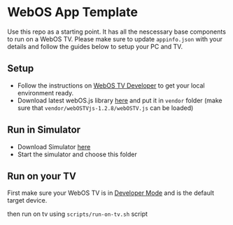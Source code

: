 # WebOS App Template
Use this repo as a starting point. It has all the nescessary base components to run on a WebOS TV. Please make sure to update `appinfo.json` with your details and follow the guides below to setup your PC and TV.

## Setup
- Follow the instructions on [WebOS TV Developer](https://webostv.developer.lge.com/develop/getting-started/build-your-first-web-app) to get your local environment ready.
- Download latest webOS.js library [here](https://webostv.developer.lge.com/develop/references/webostvjs-introduction) and put it in `vendor` folder (make sure that `vendor/webOSTVjs-1.2.8/webOSTV.js` can be loaded)

## Run in Simulator
- Download Simulator [here](https://webostv.developer.lge.com/develop/tools/simulator-installation)
- Start the simulator and choose this folder

## Run on your TV
First make sure your WebOS TV is in [Developer Mode](https://webostv.developer.lge.com/develop/getting-started/developer-mode-app) and is the default target device.

then run on tv using `scripts/run-on-tv.sh` script
